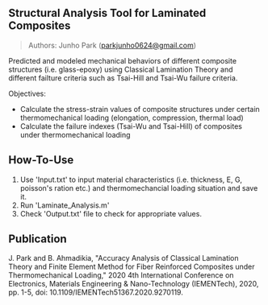 ## Structural Analysis Tool for Laminated Composites
> Authors: Junho Park (parkjunho0624@gmail.com)

Predicted and modeled mechanical behaviors of different composite structures (i.e. glass-epoxy) using Classical Lamination Theory and different failture criteria such as Tsai-Hill and Tsai-Wu failure criteria. 

Objectives:
* Calculate the stress-strain values of composite structures under certain thermomechanical loading (elongation, compression, thermal load)
* Calculate the failure indexes (Tsai-Wu and Tsai-Hill) of composites under thermomechanical loading

## How-To-Use
1. Use 'Input.txt' to input material characteristics (i.e. thickness, E, G, poisson's ration etc.) and thermomechancial loading situation and save it. 
2. Run 'Laminate_Analysis.m'
3. Check 'Output.txt' file to check for appropriate values.

## Publication
J. Park and B. Ahmadikia, "Accuracy Analysis of Classical Lamination Theory and Finite Element Method for Fiber Reinforced Composites under Thermomechanical Loading," 2020 4th International Conference on Electronics, Materials Engineering & Nano-Technology (IEMENTech), 2020, pp. 1-5, doi: 10.1109/IEMENTech51367.2020.9270119.
